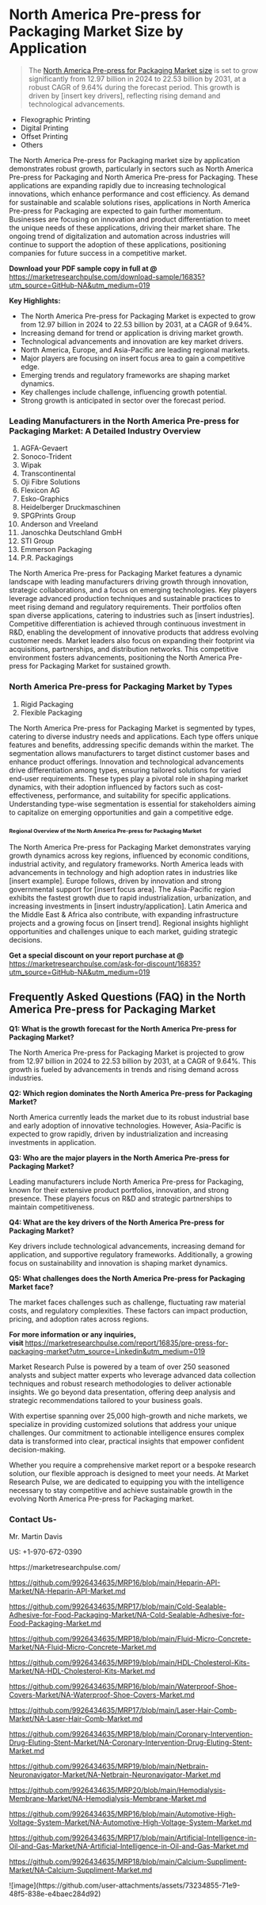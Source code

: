 <h1>North America Pre-press for Packaging Market&nbsp;Size by Application</h1><blockquote><p>The <a href="https://marketresearchpulse.com/download-sample/16835?utm_source=GitHub-NA&amp;utm_medium=019">North America Pre-press for Packaging Market size</a> is set to grow significantly from 12.97 billion in 2024 to 22.53 billion by 2031, at a robust CAGR of 9.64% during the forecast period. This growth is driven by [insert key drivers], reflecting rising demand and technological advancements.</p></blockquote><ul><li>Flexographic Printing<li> Digital Printing<li> Offset Printing<li> Others</li></ul><p>The North America Pre-press for Packaging market size by application demonstrates robust growth, particularly in sectors such as North America Pre-press for Packaging and North America Pre-press for Packaging. These applications are expanding rapidly due to increasing technological innovations, which enhance performance and cost efficiency. As demand for sustainable and scalable solutions rises, applications in North America Pre-press for Packaging are expected to gain further momentum. Businesses are focusing on innovation and product differentiation to meet the unique needs of these applications, driving their market share. The ongoing trend of digitalization and automation across industries will continue to support the adoption of these applications, positioning companies for future success in a competitive market.</p><p><strong>Download your PDF sample copy in full at @ </strong><a href="https://marketresearchpulse.com/download-sample/16835?utm_source=GitHub-NA&amp;utm_medium=019">https://marketresearchpulse.com/download-sample/16835?utm_source=GitHub-NA&amp;utm_medium=019</a></p><p><strong>Key Highlights: </strong></p><ul><li>The North America Pre-press for Packaging Market is expected to grow from 12.97 billion in 2024 to 22.53 billion by 2031, at a CAGR of 9.64%.</li><li>Increasing demand for trend or application is driving market growth.</li><li>Technological advancements and innovation are key market drivers.</li><li>North America, Europe, and Asia-Pacific are leading regional markets.</li><li>Major players are focusing on insert focus area to gain a competitive edge.</li><li>Emerging trends and regulatory frameworks are shaping market dynamics.</li><li>Key challenges include challenge, influencing growth potential.</li><li>Strong growth is anticipated in sector over the forecast period.</li></ul><h3>Leading Manufacturers in the North America Pre-press for Packaging Market: A Detailed Industry Overview</h3><ol><li>AGFA-Gevaert</li><li>Sonoco-Trident</li><li>Wipak</li><li>Transcontinental</li><li>Oji Fibre Solutions</li><li>Flexicon AG</li><li>Esko-Graphics</li><li>Heidelberger Druckmaschinen</li><li>SPGPrints Group</li><li>Anderson and Vreeland</li><li>Janoschka Deutschland GmbH</li><li>STI Group</li><li>Emmerson Packaging</li><li>P.R. Packagings</li></ol><div class="flex max-w-full flex-col flex-grow"><div class="min-h-8 text-message flex w-full flex-col items-end gap-2 whitespace-normal break-words [.text-message+&amp;]:mt-5" dir="auto" data-message-author-role="assistant" data-message-id="fd8432e4-4910-450d-b182-61b7bfb0a01f" data-message-model-slug="gpt-4o"><div class="flex w-full flex-col gap-1 empty:hidden first:pt-[3px]"><div class="markdown prose w-full break-words dark:prose-invert light"><p>The North America Pre-press for Packaging Market features a dynamic landscape with leading manufacturers driving growth through innovation, strategic collaborations, and a focus on emerging technologies. Key players leverage advanced production techniques and sustainable practices to meet rising demand and regulatory requirements. Their portfolios often span diverse applications, catering to industries such as [insert industries]. Competitive differentiation is achieved through continuous investment in R&amp;D, enabling the development of innovative products that address evolving customer needs. Market leaders also focus on expanding their footprint via acquisitions, partnerships, and distribution networks. This competitive environment fosters advancements, positioning the North America Pre-press for Packaging Market for sustained growth.</p></div></div></div></div><h3>North America Pre-press for Packaging Market by Types</h3><ol><li>Rigid Packaging<li> Flexible Packaging</li></ol><div class="flex max-w-full flex-col flex-grow"><div class="min-h-8 text-message flex w-full flex-col items-end gap-2 whitespace-normal break-words [.text-message+&amp;]:mt-5" dir="auto" data-message-author-role="assistant" data-message-id="084470be-0bb7-4664-bddf-5156b4f41249" data-message-model-slug="gpt-4o-mini"><div class="flex w-full flex-col gap-1 empty:hidden first:pt-[3px]"><div class="markdown prose w-full break-words dark:prose-invert light"><p>The North America Pre-press for Packaging Market is segmented by types, catering to diverse industry needs and applications. Each type offers unique features and benefits, addressing specific demands within the market. The segmentation allows manufacturers to target distinct customer bases and enhance product offerings. Innovation and technological advancements drive differentiation among types, ensuring tailored solutions for varied end-user requirements. These types play a pivotal role in shaping market dynamics, with their adoption influenced by factors such as cost-effectiveness, performance, and suitability for specific applications. Understanding type-wise segmentation is essential for stakeholders aiming to capitalize on emerging opportunities and gain a competitive edge.</p></div></div></div></div><h3><span style="font-size: 11px;">Regional Overview of the North America Pre-press for Packaging Market</span></h3><div class="flex max-w-full flex-col flex-grow"><div class="min-h-8 text-message flex w-full flex-col items-end gap-2 whitespace-normal break-words [.text-message+&amp;]:mt-5" dir="auto" data-message-author-role="assistant" data-message-id="e9038762-ce64-4e30-91c9-9bd413514231" data-message-model-slug="gpt-4o-mini"><div class="flex w-full flex-col gap-1 empty:hidden first:pt-[3px]"><div class="markdown prose w-full break-words dark:prose-invert light"><p>The North America Pre-press for Packaging Market demonstrates varying growth dynamics across key regions, influenced by economic conditions, industrial activity, and regulatory frameworks. North America leads with advancements in technology and high adoption rates in industries like [insert example]. Europe follows, driven by innovation and strong governmental support for [insert focus area]. The Asia-Pacific region exhibits the fastest growth due to rapid industrialization, urbanization, and increasing investments in [insert industry/application]. Latin America and the Middle East &amp; Africa also contribute, with expanding infrastructure projects and a growing focus on [insert trend]. Regional insights highlight opportunities and challenges unique to each market, guiding strategic decisions.</p></div></div></div></div><p><strong>Get a special discount on your report purchase at @ </strong><a href="https://marketresearchpulse.com/ask-for-discount/16835?utm_source=GitHub-NA&amp;utm_medium=019">https://marketresearchpulse.com/ask-for-discount/16835?utm_source=GitHub-NA&amp;utm_medium=019</a></p><h2>Frequently Asked Questions (FAQ) in the North America Pre-press for Packaging Market</h2><p><strong>Q1: What is the growth forecast for the North America Pre-press for Packaging Market?</strong></p><p>The North America Pre-press for Packaging Market is projected to grow from 12.97 billion in 2024 to 22.53 billion by 2031, at a CAGR of 9.64%. This growth is fueled by advancements in trends and rising demand across industries.</p><p><strong>Q2: Which region dominates the North America Pre-press for Packaging Market?</strong></p><p>North America currently leads the market due to its robust industrial base and early adoption of innovative technologies. However, Asia-Pacific is expected to grow rapidly, driven by industrialization and increasing investments in application.</p><p><strong>Q3: Who are the major players in the North America Pre-press for Packaging Market?</strong></p><p>Leading manufacturers include North America Pre-press for Packaging, known for their extensive product portfolios, innovation, and strong presence. These players focus on R&amp;D and strategic partnerships to maintain competitiveness.</p><p><strong>Q4: What are the key drivers of the North America Pre-press for Packaging Market?</strong></p><p>Key drivers include technological advancements, increasing demand for application, and supportive regulatory frameworks. Additionally, a growing focus on sustainability and innovation is shaping market dynamics.</p><p><strong>Q5: What challenges does the North America Pre-press for Packaging Market face?</strong></p><p>The market faces challenges such as challenge, fluctuating raw material costs, and regulatory complexities. These factors can impact production, pricing, and adoption rates across regions.</p><p><strong>For more information or any inquiries, visit&nbsp;</strong><a href="https://marketresearchpulse.com/report/16835/pre-press-for-packaging-market?utm_source=Linkedin&utm_medium=019">https://marketresearchpulse.com/report/16835/pre-press-for-packaging-market?utm_source=Linkedin&utm_medium=019</a></p><p>Market Research Pulse is powered by a team of over 250 seasoned analysts and subject matter experts who leverage advanced data collection techniques and robust research methodologies to deliver actionable insights. We go beyond data presentation, offering deep analysis and strategic recommendations tailored to your business goals.</p><p>With expertise spanning over 25,000 high-growth and niche markets, we specialize in providing customized solutions that address your unique challenges. Our commitment to actionable intelligence ensures complex data is transformed into clear, practical insights that empower confident decision-making.</p><p>Whether you require a comprehensive market report or a bespoke research solution, our flexible approach is designed to meet your needs. At Market Research Pulse, we are dedicated to equipping you with the intelligence necessary to stay competitive and achieve sustainable growth in the evolving North America Pre-press for Packaging market.</p><h3><strong>Contact Us-</strong></h3><p>Mr. Martin Davis</p><p>US: +1-970-672-0390</p><p>https://marketresearchpulse.com/</p><p><a href="https://github.com/9926434635/MRP16/blob/main/Heparin-API-Market/NA-Heparin-API-Market.md">https://github.com/9926434635/MRP16/blob/main/Heparin-API-Market/NA-Heparin-API-Market.md</a></p><p><a href="https://github.com/9926434635/MRP17/blob/main/Cold-Sealable-Adhesive-for-Food-Packaging-Market/NA-Cold-Sealable-Adhesive-for-Food-Packaging-Market.md">https://github.com/9926434635/MRP17/blob/main/Cold-Sealable-Adhesive-for-Food-Packaging-Market/NA-Cold-Sealable-Adhesive-for-Food-Packaging-Market.md</a></p><p><a href="https://github.com/9926434635/MRP18/blob/main/Fluid-Micro-Concrete-Market/NA-Fluid-Micro-Concrete-Market.md">https://github.com/9926434635/MRP18/blob/main/Fluid-Micro-Concrete-Market/NA-Fluid-Micro-Concrete-Market.md</a></p><p><a href="https://github.com/9926434635/MRP19/blob/main/HDL-Cholesterol-Kits-Market/NA-HDL-Cholesterol-Kits-Market.md">https://github.com/9926434635/MRP19/blob/main/HDL-Cholesterol-Kits-Market/NA-HDL-Cholesterol-Kits-Market.md</a></p><p><a href="https://github.com/9926434635/MRP16/blob/main/Waterproof-Shoe-Covers-Market/NA-Waterproof-Shoe-Covers-Market.md">https://github.com/9926434635/MRP16/blob/main/Waterproof-Shoe-Covers-Market/NA-Waterproof-Shoe-Covers-Market.md</a></p><p><a href="https://github.com/9926434635/MRP17/blob/main/Laser-Hair-Comb-Market/NA-Laser-Hair-Comb-Market.md">https://github.com/9926434635/MRP17/blob/main/Laser-Hair-Comb-Market/NA-Laser-Hair-Comb-Market.md</a></p><p><a href="https://github.com/9926434635/MRP18/blob/main/Coronary-Intervention-Drug-Eluting-Stent-Market/NA-Coronary-Intervention-Drug-Eluting-Stent-Market.md">https://github.com/9926434635/MRP18/blob/main/Coronary-Intervention-Drug-Eluting-Stent-Market/NA-Coronary-Intervention-Drug-Eluting-Stent-Market.md</a></p><p><a href="https://github.com/9926434635/MRP19/blob/main/Netbrain-Neuronavigator-Market/NA-Netbrain-Neuronavigator-Market.md">https://github.com/9926434635/MRP19/blob/main/Netbrain-Neuronavigator-Market/NA-Netbrain-Neuronavigator-Market.md</a></p><p><a href="https://github.com/9926434635/MRP20/blob/main/Hemodialysis-Membrane-Market/NA-Hemodialysis-Membrane-Market.md">https://github.com/9926434635/MRP20/blob/main/Hemodialysis-Membrane-Market/NA-Hemodialysis-Membrane-Market.md</a></p><p><a href="https://github.com/9926434635/MRP16/blob/main/Automotive-High-Voltage-System-Market/NA-Automotive-High-Voltage-System-Market.md">https://github.com/9926434635/MRP16/blob/main/Automotive-High-Voltage-System-Market/NA-Automotive-High-Voltage-System-Market.md</a></p><p><a href="https://github.com/9926434635/MRP17/blob/main/Artificial-Intelligence-in-Oil-and-Gas-Market/NA-Artificial-Intelligence-in-Oil-and-Gas-Market.md">https://github.com/9926434635/MRP17/blob/main/Artificial-Intelligence-in-Oil-and-Gas-Market/NA-Artificial-Intelligence-in-Oil-and-Gas-Market.md</a></p><p><a href="https://github.com/9926434635/MRP18/blob/main/Calcium-Suppliment-Market/NA-Calcium-Suppliment-Market.md">https://github.com/9926434635/MRP18/blob/main/Calcium-Suppliment-Market/NA-Calcium-Suppliment-Market.md</a></p>
![image](https://github.com/user-attachments/assets/73234855-71e9-48f5-838e-e4baec284d92)
